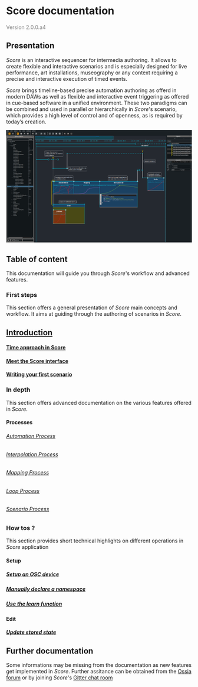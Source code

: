 # Score documentation

<span style="color:grey">Version 2.0.0.a4</span>

## Presentation

*Score* is an interactive sequencer for intermedia authoring. It allows to create flexible and interactive scenarios and is especially designed for live performance, art installations, museography or any context requiring a precise and interactive execution of timed events.

*Score* brings timeline-based precise automation authoring as offerd in modern DAWs as well as flexible and interactive event triggering as offered in cue-based software in a unified environment. These two paradigms can be combined and used in parallel or hierarchically in *Score*'s scenario, which provides a high level of control and of openness, as is required by today’s creation.

![Score scenario](./images/score_scenario.png)

## Table of content

This documentation will guide you through *Score*'s workflow and advanced features.

### First steps

This section offers a general presentation of *Score* main concepts and workflow. It aims at guiding through the authoring of scenarios in *Score*.

## [Introduction](first_steps/score-presentation.md)
#### [Time approach in Score](first_steps/time_approach.md)
#### [Meet the Score interface](first_steps/meet_score_interface.md)
#### [Writing your first scenario](first_steps/first_scenario.md)

### In depth

This section offers advanced documentation on the various features offered in *Score*.

#### Processes
###### [Automation Process](in_depth/automation_process.md)
###### [Interpolation Process](in_depth/interpolation_process.md)
###### [Mapping Process](in_depth/mapping_process.md)
###### [Loop Process](in_depth/loop_process.md)
###### [Scenario Process](in_depth/scenario_process.md)

### How tos ?
This section provides short technical highlights on different operations in *Score* application
#### Setup
##### [Setup an OSC device](howtos/declare_an_osc_device.md)
##### [Manually declare a namespace](howtos/manual_namespace_setup.md)
##### [Use the learn function](howtos/namespace_learning.md)
#### Edit
##### [Update stored state](howtos/update_state.md)

## Further documentation

Some informations may be missing from the documentation as new features get implemented in *Score*. Further assitance can be obtained from the [Ossia forum](https://forum.ossia.io/) or by joining *Score*'s [Gitter chat room](https://gitter.im/OSSIA/score?source=orgpage)